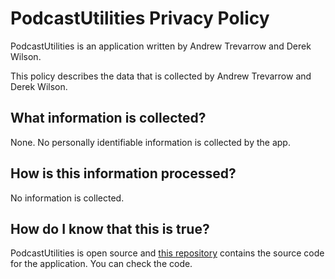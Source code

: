 # PodcastUtilities Privacy Policy #

PodcastUtilities is an application written by Andrew Trevarrow and Derek Wilson.

This policy describes the data that is collected by Andrew Trevarrow and Derek Wilson.


## What information is collected? ##

None. No personally identifiable information is collected by the app. 


## How is this information processed? ##

No information is collected.


## How do I know that this is true? ##

PodcastUtilities is open source and [this repository](https://github.com/derekwilson/PodcastUtilities) contains the source code for the application. You can check the code.

